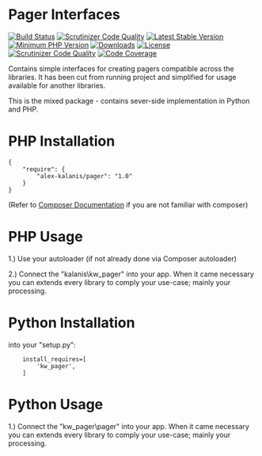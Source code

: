 Pager Interfaces
================

[![Build Status](https://travis-ci.org/alex-kalanis/pager.svg?branch=master)](https://travis-ci.org/alex-kalanis/pager)
[![Scrutinizer Code Quality](https://scrutinizer-ci.com/g/alex-kalanis/pager/badges/quality-score.png?b=master)](https://scrutinizer-ci.com/g/alex-kalanis/pager/?branch=master)
[![Latest Stable Version](https://poser.pugx.org/alex-kalanis/pager/v/stable.svg?v=1)](https://packagist.org/packages/alex-kalanis/pager)
[![Minimum PHP Version](https://img.shields.io/badge/php-%3E%3D%207.3-8892BF.svg)](https://php.net/)
[![Downloads](https://img.shields.io/packagist/dt/alex-kalanis/pager.svg?v1)](https://packagist.org/packages/alex-kalanis/pager)
[![License](https://poser.pugx.org/alex-kalanis/pager/license.svg?v=1)](https://packagist.org/packages/alex-kalanis/pager)
[![Scrutinizer Code Quality](https://scrutinizer-ci.com/g/alex-kalanis/pager/badges/quality-score.png?b=master&v=1)](https://scrutinizer-ci.com/g/alex-kalanis/pager/?branch=master)
[![Code Coverage](https://scrutinizer-ci.com/g/alex-kalanis/pager/badges/coverage.png?b=master&v=1)](https://scrutinizer-ci.com/g/alex-kalanis/pager/?branch=master)

Contains simple interfaces for creating pagers compatible across the libraries.
It has been cut from running project and simplified for usage available for another
libraries.

This is the mixed package - contains sever-side implementation in Python and PHP.

# PHP Installation

```
{
    "require": {
        "alex-kalanis/pager": "1.0"
    }
}
```

(Refer to [Composer Documentation](https://github.com/composer/composer/blob/master/doc/00-intro.md#introduction) if you are not
familiar with composer)


# PHP Usage

1.) Use your autoloader (if not already done via Composer autoloader)

2.) Connect the "kalanis\kw_pager" into your app. When it came necessary
you can extends every library to comply your use-case; mainly your processing.

# Python Installation

into your "setup.py":

```
    install_requires=[
        'kw_pager',
    ]
```

# Python Usage

1.) Connect the "kw_pager\pager" into your app. When it came necessary
you can extends every library to comply your use-case; mainly your processing.
